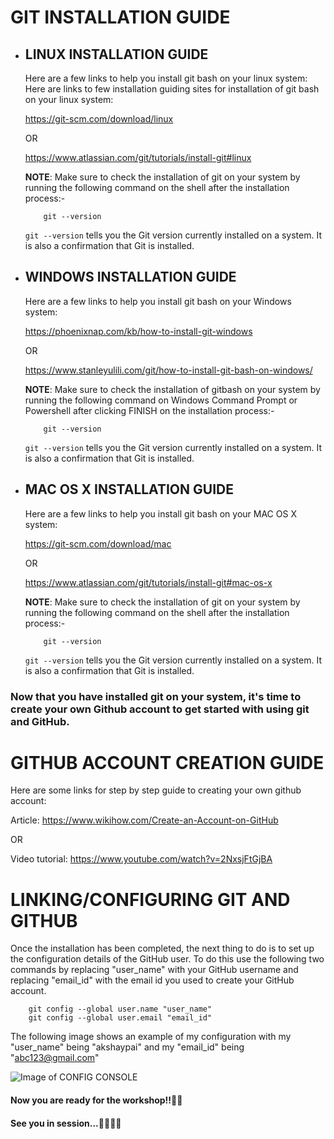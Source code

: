# GIT INSTALLATION GUIDE

- ## LINUX INSTALLATION GUIDE

  Here are a few links to help you install git bash on your linux system:
  Here are links to few installation guiding sites for installation of git bash on your linux system:

  https://git-scm.com/download/linux

  OR

  https://www.atlassian.com/git/tutorials/install-git#linux

  **NOTE**: Make sure to check the installation of git on your system by running the following command on the shell after the installation process:-

          git --version

  `git --version` tells you the Git version currently installed on a system. It is also a confirmation that Git is installed.

- ## WINDOWS INSTALLATION GUIDE

  Here are a few links to help you install git bash on your Windows system:

  https://phoenixnap.com/kb/how-to-install-git-windows

  OR

  https://www.stanleyulili.com/git/how-to-install-git-bash-on-windows/

  **NOTE**: Make sure to check the installation of gitbash on your system by running the following command on Windows Command Prompt or Powershell after clicking FINISH on the installation process:-

          git --version

  `git --version` tells you the Git version currently installed on a system. It is also a confirmation that Git is installed.

- ## MAC OS X INSTALLATION GUIDE

  Here are a few links to help you install git bash on your MAC OS X system:

  https://git-scm.com/download/mac

  OR

  https://www.atlassian.com/git/tutorials/install-git#mac-os-x

  **NOTE**: Make sure to check the installation of git on your system by running the following command on the shell after the installation process:-

          git --version

  `git --version` tells you the Git version currently installed on a system. It is also a confirmation that Git is installed.

### Now that you have installed git on your system, it's time to create your own Github account to get started with using git and GitHub.

# GITHUB ACCOUNT CREATION GUIDE

Here are some links for step by step guide to creating your own github account:

Article: https://www.wikihow.com/Create-an-Account-on-GitHub

OR

Video tutorial: https://www.youtube.com/watch?v=2NxsjFtGjBA

# LINKING/CONFIGURING GIT AND GITHUB

Once the installation has been completed, the next thing to do is to set up the configuration details of the GitHub user. To do this use the following two commands by replacing "user_name" with your GitHub username and replacing "email_id" with the email id you used to create your GitHub account.

        git config --global user.name "user_name"
        git config --global user.email "email_id"

The following image shows an example of my configuration with my "user_name" being "akshaypai" and my "email_id" being "abc123@gmail.com"

![Image of CONFIG CONSOLE](https://www.howtoforge.com/images/ubuntu_github_getting_started/config.png?ezimgfmt=rs:550x104/rscb1/ng:webp/ngcb1)

#### Now you are ready for the workshop!!🚀🚀

#### See you in session...👩‍💻👨‍💻